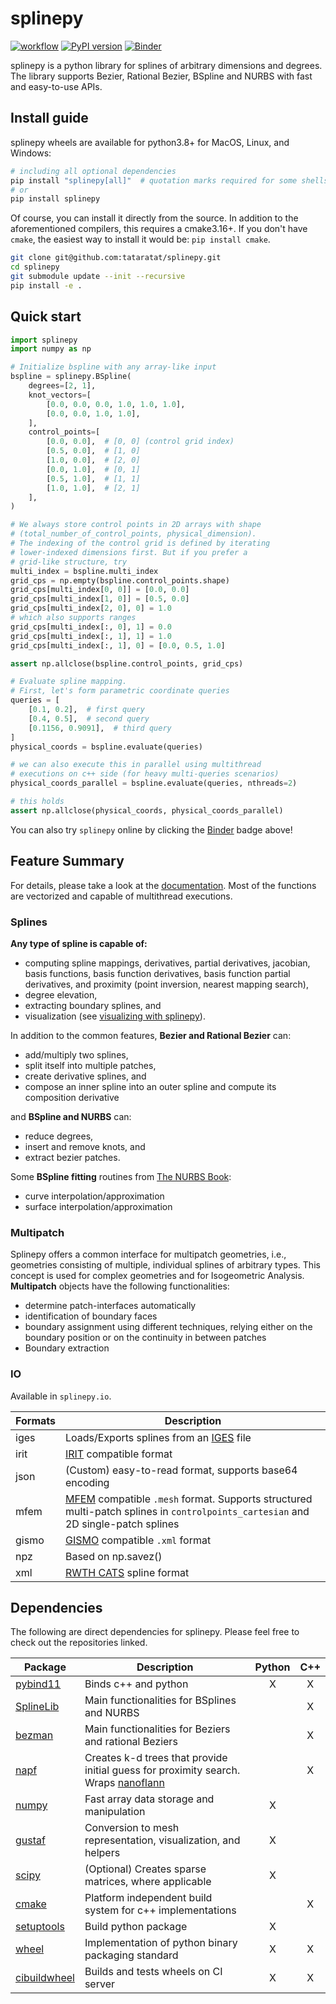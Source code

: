 # splinepy
[![workflow](https://github.com/tataratat/splinepy/actions/workflows/main.yml/badge.svg)](https://github.com/tataratat/splinepy/actions)
[![PyPI version](https://badge.fury.io/py/splinepy.svg)](https://badge.fury.io/py/splinepy)
[![Binder](https://mybinder.org/badge_logo.svg)](https://mybinder.org/v2/gh/tataratat/try-splinepy/main)

splinepy is a python library for splines of arbitrary dimensions and degrees.
The library supports Bezier, Rational Bezier, BSpline and NURBS with fast and easy-to-use APIs.

## Install guide
splinepy wheels are available for python3.8+ for MacOS, Linux, and Windows:
```bash
# including all optional dependencies
pip install "splinepy[all]"  # quotation marks required for some shells
# or
pip install splinepy
```


Of course, you can install it directly from the source.
In addition to the aforementioned compilers, this requires a cmake3.16+. If you don't have `cmake`, the easiest way to install it would be: `pip install cmake`.
```bash
git clone git@github.com:tataratat/splinepy.git
cd splinepy
git submodule update --init --recursive
pip install -e .
```

## Quick start
```python
import splinepy
import numpy as np

# Initialize bspline with any array-like input
bspline = splinepy.BSpline(
    degrees=[2, 1],
    knot_vectors=[
        [0.0, 0.0, 0.0, 1.0, 1.0, 1.0],
        [0.0, 0.0, 1.0, 1.0],
    ],
    control_points=[
        [0.0, 0.0],  # [0, 0] (control grid index)
        [0.5, 0.0],  # [1, 0]
        [1.0, 0.0],  # [2, 0]
        [0.0, 1.0],  # [0, 1]
        [0.5, 1.0],  # [1, 1]
        [1.0, 1.0],  # [2, 1]
    ],
)

# We always store control points in 2D arrays with shape
# (total_number_of_control_points, physical_dimension).
# The indexing of the control grid is defined by iterating
# lower-indexed dimensions first. But if you prefer a
# grid-like structure, try
multi_index = bspline.multi_index
grid_cps = np.empty(bspline.control_points.shape)
grid_cps[multi_index[0, 0]] = [0.0, 0.0]
grid_cps[multi_index[1, 0]] = [0.5, 0.0]
grid_cps[multi_index[2, 0], 0] = 1.0
# which also supports ranges
grid_cps[multi_index[:, 0], 1] = 0.0
grid_cps[multi_index[:, 1], 1] = 1.0
grid_cps[multi_index[:, 1], 0] = [0.0, 0.5, 1.0]

assert np.allclose(bspline.control_points, grid_cps)

# Evaluate spline mapping.
# First, let's form parametric coordinate queries
queries = [
    [0.1, 0.2],  # first query
    [0.4, 0.5],  # second query
    [0.1156, 0.9091],  # third query
]
physical_coords = bspline.evaluate(queries)

# we can also execute this in parallel using multithread
# executions on c++ side (for heavy multi-queries scenarios)
physical_coords_parallel = bspline.evaluate(queries, nthreads=2)

# this holds
assert np.allclose(physical_coords, physical_coords_parallel)
```
You can also try `splinepy` online by clicking the [Binder](https://mybinder.org/v2/gh/tataratat/try-splinepy/main) badge above!

## Feature Summary
For details, please take a look at the [documentation](https://tataratat.github.io/splinepy).
Most of the functions are vectorized and capable of multithread executions.

### Splines
__Any type of spline is capable of:__
- computing spline mappings, derivatives, partial derivatives, jacobian, basis functions, basis function derivatives, basis function partial derivatives, and proximity (point inversion, nearest mapping search),
- degree elevation,
- extracting boundary splines, and
- visualization (see [visualizing with splinepy](docs/markdown/spline_plotting.md)).

In addition to the common features, __Bezier and Rational Bezier__ can:
- add/multiply two splines,
- split itself into multiple patches,
- create derivative splines, and
- compose an inner spline into an outer spline and compute its composition derivative

and __BSpline and NURBS__ can:
- reduce degrees,
- insert and remove knots, and
- extract bezier patches.

Some __BSpline fitting__ routines from [The NURBS Book](https://link.springer.com/book/10.1007/978-3-642-97385-7):
- curve interpolation/approximation
- surface interpolation/approximation

### Multipatch
Splinepy offers a common interface for multipatch geometries, i.e., geometries consisting of multiple, individual splines of arbitrary types. This concept is used for complex geometries and for Isogeometric Analysis. __Multipatch__ objects have the following functionalities:
 - determine patch-interfaces automatically
 - identification of boundary faces
 - boundary assignment using different techniques, relying either on the boundary position or on the continuity in between patches
 - Boundary extraction

### IO
Available in `splinepy.io`.

| Formats | Description                                                                                                                                          |
| ------- | ---------------------------------------------------------------------------------------------------------------------------------------------------- |
| iges    | Loads/Exports splines from an [IGES](https://en.wikipedia.org/wiki/IGES) file                                                                        |
| irit    | [IRIT](https://www.cs.technion.ac.il/~irit/) compatible format                                                                                       |
| json    | (Custom) easy-to-read format, supports base64 encoding                                                                                               |
| mfem    | [MFEM](https://mfem.org) compatible `.mesh` format. Supports structured multi-patch splines in `controlpoints_cartesian` and 2D single-patch splines |
| gismo   | [GISMO](https://gismo.github.io) compatible `.xml` format                                                                                            |
| npz     | Based on np.savez()                                                                                                                                  |
| xml     | [RWTH CATS](https://www.cats.rwth-aachen.de/) spline format                                                                                          |


## Dependencies
The following are direct dependencies for splinepy. Please feel free to check out the repositories linked.

| Package | Description                                             | Python | C++ |
| ------- | ------------------------------------------------------- | :----: | :---: |
| [pybind11](https://github.com/pybind/pybind11) | Binds c++ and python | X | X |
| [SplineLib](https://github.com/tataratat/SplineLib) | Main functionalities for BSplines and NURBS |    | X |
| [bezman](https://github.com/tataratat/bezman)       | Main functionalities for Beziers and rational Beziers |    | X |
| [napf](https://github.com/tataratat/napf)           | Creates k-d trees that provide initial guess for proximity search. Wraps [nanoflann](https://github.com/jlblancoc/nanoflann) |   | X |
| [numpy](https://numpy.org) | Fast array data storage and manipulation | X |   |
| [gustaf](https://github.com/tataratat/gustaf) | Conversion to mesh representation, visualization, and helpers | X |  |
| [scipy](https://scipy.org) | (Optional) Creates sparse matrices, where applicable | X |   |
| [cmake](https://cmake.org) | Platform independent build system for c++ implementations |   | X |
| [setuptools](https://setuptools.pypa.io/en/latest/) | Build python package  | X |  |
| [wheel](https://wheel.readthedocs.io/en/stable/)    | Implementation of python binary packaging standard | X | X |
| [cibuildwheel](https://cibuildwheel.readthedocs.io/en/stable/) | Builds and tests wheels on CI server | X | X |
